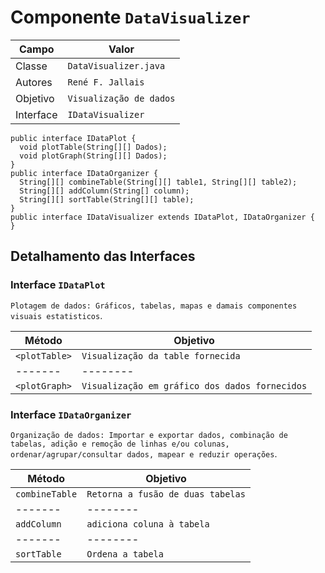 # Componente `DataVisualizer`

Campo | Valor
----- | -----
Classe | `DataVisualizer.java`
Autores | `René F. Jallais`
Objetivo | `Visualização de dados`
Interface | `IDataVisualizer`
~~~
public interface IDataPlot {
  void plotTable(String[][] Dados);
  void plotGraph(String[][] Dados);
}
public interface IDataOrganizer {
  String[][] combineTable(String[][] table1, String[][] table2);
  String[][] addColumn(String[] column);
  String[][] sortTable(String[][] table);
}
public interface IDataVisualizer extends IDataPlot, IDataOrganizer {
}
~~~

## Detalhamento das Interfaces

### Interface `IDataPlot`
`Plotagem de dados: Gráficos, tabelas, mapas e damais componentes visuais estatisticos`.

Método | Objetivo
-------| --------
`<plotTable>` | `Visualização da table fornecida`
-------| --------
`<plotGraph>` | `Visualização em gráfico dos dados fornecidos`

### Interface `IDataOrganizer`
`Organização de dados: Importar e exportar dados, combinação de tabelas, adição e remoção de linhas e/ou colunas, ordenar/agrupar/consultar dados, mapear e reduzir operações`.

Método | Objetivo
-------| --------
`combineTable` | `Retorna a fusão de duas tabelas`
-------| --------
`addColumn` | `adiciona coluna à tabela`
-------| --------
`sortTable` | `Ordena a tabela`
